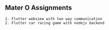 ## Mater O Assignments

```
1. Flutter webview with two way communication
2. Flutter car racing game with nodejs backend
```
